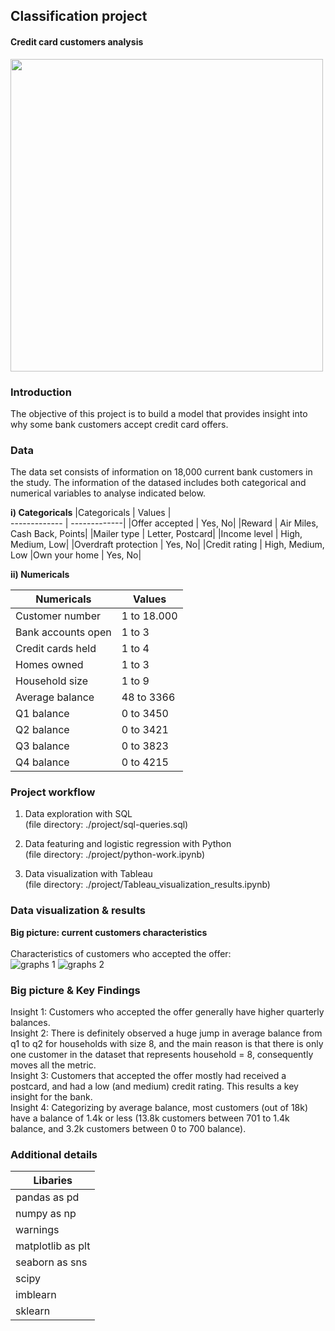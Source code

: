 ## Classification project
#### Credit card customers analysis <br />

<img src="https://user-images.githubusercontent.com/80603632/132091415-93beebfa-f1b6-4ea9-b5e6-3fe88a237f49.png" width="500" />

### Introduction
The objective of this project is to build a model that provides insight into why some bank customers accept credit card offers. 

### Data
The data set consists of information on 18,000 current bank customers in the study. The information of the datased includes both categorical and numerical variables to analyse indicated below.

**i) Categoricals**
|Categoricals | Values |	
------------- | -------------| 
|Offer accepted	| Yes, No|
|Reward	| Air Miles, Cash Back, Points|
|Mailer type	|	Letter, Postcard|
|Income level	|	High, Medium, Low|
|Overdraft protection |	Yes, No|
|Credit rating	|	High, Medium, Low
|Own your home	|	Yes, No|

**ii) Numericals**

|Numericals | Values  |	
------------- | -------------| 
|Customer number	| 1 to 18.000|
|	Bank accounts open| 1 to 3|
|	Credit cards held|	1 to 4|
|	Homes owned|	1 to 3|
| Household size|	1 to 9|
|	Average balance|	48 to 3366|
|	Q1 balance|	0 to 3450|
|	Q2 balance|	0 to 3421|
|	Q3 balance|	0 to 3823|
|	Q4 balance|	0 to 4215|

### Project workflow 
1) Data exploration with SQL <br />(file directory: ./project/sql-queries.sql)

2) Data featuring and logistic regression with Python <br />(file directory: ./project/python-work.ipynb)

3) Data visualization with Tableau <br />(file directory: ./project/Tableau_visualization_results.ipynb)

### Data visualization & results 
**Big picture: current customers characteristics** 
<br /><br />
Characteristics of customers who accepted the offer:<br />
![graphs 1](https://user-images.githubusercontent.com/80603632/132095229-b5771bde-9efb-473d-816b-ae4a686b7228.png)
![graphs 2](https://user-images.githubusercontent.com/80603632/132095232-66af08b2-928b-423b-955d-7fa8d887243d.png)

### Big picture & Key Findings <br />
Insight 1: Customers who accepted the offer generally have higher quarterly balances. <br />
Insight 2: There is definitely observed a huge jump in average balance from q1 to q2 for households with size 8, and the main reason is that there is only one customer in the dataset that represents household = 8, consequently moves all the metric. <br />
Insight 3: Customers that accepted the offer mostly had received a postcard, and had a low (and medium) credit rating. This results a key insight for the bank. <br />
Insight 4: Categorizing by average balance, most customers (out of 18k) have a balance of 1.4k or less (13.8k customers between 701 to 1.4k balance, and 3.2k customers between 0 to 700 balance). <br />

### Additional details
|	Libaries |	
------------- |
|	pandas as pd |	
|	numpy as np |	
|	warnings |	
|	matplotlib as plt |	
|	seaborn as sns |	
|	scipy |	
|	imblearn |	
|	sklearn |	
